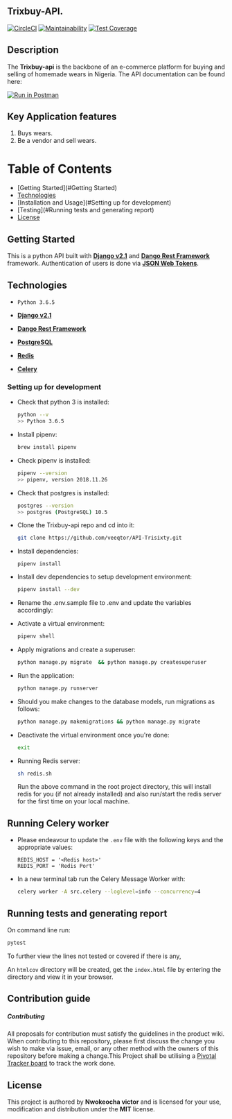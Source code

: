 ## Trixbuy-API.


[![CircleCI](https://circleci.com/gh/veeqtor/API-Trisixty.svg?style=svg&circle-token=e5afacb0ac6b14d6ede2965d7c8178e5e461ae63)](https://circleci.com/gh/veeqtor/API-Trisixty)
[![Maintainability](https://api.codeclimate.com/v1/badges/2c9b86cef0bbe52ddc5d/maintainability)](https://codeclimate.com/github/veeqtor/API-Trisixty/maintainability)
[![Test Coverage](https://api.codeclimate.com/v1/badges/2c9b86cef0bbe52ddc5d/test_coverage)](https://codeclimate.com/github/veeqtor/API-Trisixty/test_coverage)


## Description

The **Trixbuy-api** is the backbone of an e-commerce platform for buying and selling of homemade wears in Nigeria.
The API documentation can be found here: 

[![Run in Postman](https://run.pstmn.io/button.svg)](https://www.getpostman.com/collections/)


## Key Application features

1. Buys wears.
2. Be a vendor and sell wears.


# Table of Contents

- [Getting Started](#Getting Started)
- [Technologies](#technologies)
- [Installation and Usage](#Setting up for development)
- [Testing](#Running tests and generating report)
- [License](#license)

## Getting Started

This is a python API built with [**Django v2.1**](https://docs.djangoproject.com) and [**Dango Rest Framework**](https://www.django-rest-framework.org) framework. Authentication of users is done via [**JSON Web Tokens**](https://jwt.io/).

## Technologies

- `Python 3.6.5`

- [**Django v2.1**](https://docs.djangoproject.com)

- [**Dango Rest Framework**](https://www.django-rest-framework.org) 

- [**PostgreSQL**](https://www.postgresql.org/)

- [**Redis**](https://redis.io/)

- [**Celery**](http://docs.celeryproject.org)


### Setting up for development

-   Check that python 3 is installed:

    ```bash
    python --v
    >> Python 3.6.5
    ```


-   Install pipenv:

    ```bash
    brew install pipenv
    ```

-   Check pipenv is installed:
    ```bash
    pipenv --version
    >> pipenv, version 2018.11.26
    ```
-   Check that postgres is installed:

    ```bash
    postgres --version
    >> postgres (PostgreSQL) 10.5
    ```

-   Clone the Trixbuy-api repo and cd into it:

    ```bash
    git clone https://github.com/veeqtor/API-Trisixty.git
    ```

-   Install dependencies:

    ```
    pipenv install
    ```

-   Install dev dependencies to setup development environment:

    ```bash
    pipenv install --dev
    ```

-   Rename the .env.sample file to .env and update the variables accordingly:

-   Activate a virtual environment:

    ```bash
    pipenv shell
    ```

-   Apply migrations and create a superuser:

    ```bash
    python manage.py migrate  && python manage.py createsuperuser
    ```

-   Run the application:

    ```bash
    python manage.py runserver
    ```


-   Should you make changes to the database models, run migrations as follows:

    ```bash
    python manage.py makemigrations && python manage.py migrate
    ```


-   Deactivate the virtual environment once you're done:
    ```bash
    exit
    ```
    
-   Running Redis server:
    ```bash 
    sh redis.sh
    ```  
    Run the above command in the root project directory, this will install redis for you (if not already installed) and also run/start the redis server for the first time on your local machine.
  

##  Running Celery worker

  - Please endeavour to update the `.env` file with the following keys and the appropriate values:
       ```
      REDIS_HOST = '<Redis host>'
      REDIS_PORT = 'Redis Port'
      ```
  
   - In a new terminal tab run the Celery Message Worker with:
   
        ```bash
        celery worker -A src.celery --loglevel=info --concurrency=4
        ```

##  Running tests and generating report

   On command line run: 
   
   ```bash
   pytest
   ```

   To further view the lines not tested or covered if there is any, 

   An `htmlcov` directory will be created, get the `index.html` file by entering the directory and view it in your browser.


## Contribution guide

##### Contributing

All proposals for contribution must satisfy the guidelines in the product wiki.
When contributing to this repository, please first discuss the change you wish to make via issue, email, or any other method with the owners of this repository before making a change.This Project shall be utilising a [Pivotal Tracker board](https://www.pivotaltracker.com/n/projects/2227314) to track the work done.

## License

This project is authored by **Nwokeocha victor** and is licensed for your use, modification and distribution under the **MIT** license.
